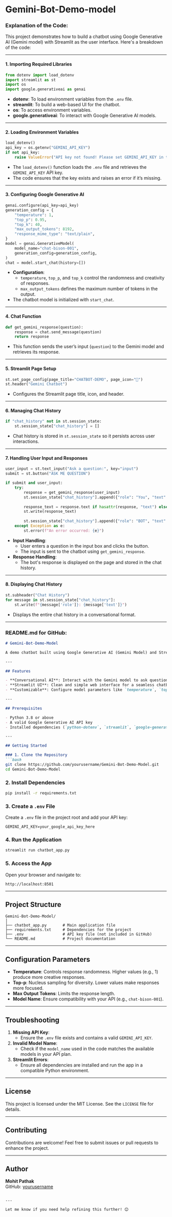 # Gemini-Bot-Demo-model
### Explanation of the Code:

This project demonstrates how to build a chatbot using Google Generative AI (Gemini model) with Streamlit as the user interface. Here's a breakdown of the code:

---

#### **1. Importing Required Libraries**
```python
from dotenv import load_dotenv
import streamlit as st
import os
import google.generativeai as genai
```
- **dotenv**: To load environment variables from the `.env` file.
- **streamlit**: To build a web-based UI for the chatbot.
- **os**: To access environment variables.
- **google.generativeai**: To interact with Google Generative AI models.

---

#### **2. Loading Environment Variables**
```python
load_dotenv()
api_key = os.getenv("GEMINI_API_KEY")
if not api_key:
    raise ValueError("API key not found! Please set GEMINI_API_KEY in the .env file.")
```
- The `load_dotenv()` function loads the `.env` file and retrieves the `GEMINI_API_KEY` API key.
- The code ensures that the key exists and raises an error if it’s missing.

---

#### **3. Configuring Google Generative AI**
```python
genai.configure(api_key=api_key)
generation_config = {
    "temperature": 1,
    "top_p": 0.95,
    "top_k": 40,
    "max_output_tokens": 8192,
    "response_mime_type": "text/plain",
}
model = genai.GenerativeModel(
    model_name="chat-bison-001", 
    generation_config=generation_config,
)
chat = model.start_chat(history=[])
```
- **Configuration**:
  - `temperature`, `top_p`, and `top_k` control the randomness and creativity of responses.
  - `max_output_tokens` defines the maximum number of tokens in the output.
- The chatbot model is initialized with `start_chat`.

---

#### **4. Chat Function**
```python
def get_gemini_response(question):
    response = chat.send_message(question)
    return response
```
- This function sends the user’s input (`question`) to the Gemini model and retrieves its response.

---

#### **5. Streamlit Page Setup**
```python
st.set_page_config(page_title="CHATBOT-DEMO", page_icon="🔮")
st.header("Gemini Chatbot")
```
- Configures the Streamlit page title, icon, and header.

---

#### **6. Managing Chat History**
```python
if "chat_history" not in st.session_state:
    st.session_state["chat_history"] = []
```
- Chat history is stored in `st.session_state` so it persists across user interactions.

---

#### **7. Handling User Input and Responses**
```python
user_input = st.text_input("Ask a question:", key="input")
submit = st.button("ASK ME QUESTION")

if submit and user_input:
    try:
        response = get_gemini_response(user_input)
        st.session_state["chat_history"].append({"role": "You", "text": user_input})
        
        response_text = response.text if hasattr(response, "text") else "No response text available."
        st.write(response_text)
        
        st.session_state["chat_history"].append({"role": "BOT", "text": response_text})
    except Exception as e:
        st.error(f"An error occurred: {e}")
```
- **Input Handling**:
  - User enters a question in the input box and clicks the button.
  - The input is sent to the chatbot using `get_gemini_response`.
- **Response Handling**:
  - The bot's response is displayed on the page and stored in the chat history.

---

#### **8. Displaying Chat History**
```python
st.subheader("Chat History")
for message in st.session_state["chat_history"]:
    st.write(f"{message['role']}: {message['text']}")
```
- Displays the entire chat history in a conversational format.

---

### README.md for GitHub:

```markdown
# Gemini-Bot-Demo-Model

A demo chatbot built using Google Generative AI (Gemini Model) and Streamlit. This project demonstrates how to integrate the Gemini model into a user-friendly web interface for conversational AI.

---

## Features

- **Conversational AI**: Interact with the Gemini model to ask questions and get AI-generated responses.
- **Streamlit UI**: Clean and simple web interface for a seamless chatbot experience.
- **Customizable**: Configure model parameters like `temperature`, `top_p`, and `max_output_tokens`.

---

## Prerequisites

- Python 3.8 or above
- A valid Google Generative AI API key
- Installed dependencies (`python-dotenv`, `streamlit`, `google-generative-ai`)

---

## Getting Started

### 1. Clone the Repository
```bash
git clone https://github.com/yourusername/Gemini-Bot-Demo-Model.git
cd Gemini-Bot-Demo-Model
```

### 2. Install Dependencies
```bash
pip install -r requirements.txt
```

### 3. Create a `.env` File
Create a `.env` file in the project root and add your API key:
```plaintext
GEMINI_API_KEY=your_google_api_key_here
```

### 4. Run the Application
```bash
streamlit run chatbot_app.py
```

### 5. Access the App
Open your browser and navigate to:
```
http://localhost:8501
```

---

## Project Structure

```
Gemini-Bot-Demo-Model/
│
├── chatbot_app.py       # Main application file
├── requirements.txt     # Dependencies for the project
├── .env                 # API key file (not included in GitHub)
└── README.md            # Project documentation
```

---

## Configuration Parameters

- **Temperature**: Controls response randomness. Higher values (e.g., 1) produce more creative responses.
- **Top-p**: Nucleus sampling for diversity. Lower values make responses more focused.
- **Max Output Tokens**: Limits the response length.
- **Model Name**: Ensure compatibility with your API (e.g., `chat-bison-001`).

---

## Troubleshooting

1. **Missing API Key**:
   - Ensure the `.env` file exists and contains a valid `GEMINI_API_KEY`.
2. **Invalid Model Name**:
   - Check if the `model_name` used in the code matches the available models in your API plan.
3. **Streamlit Errors**:
   - Ensure all dependencies are installed and run the app in a compatible Python environment.

---

## License

This project is licensed under the MIT License. See the `LICENSE` file for details.

---

## Contributing

Contributions are welcome! Feel free to submit issues or pull requests to enhance the project.

---

## Author

**Mohit Pathak**  
GitHub: [yourusername](https://github.com/yourusername)
```

---

Let me know if you need help refining this further! 😊

